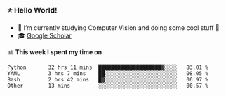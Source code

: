 ### ⭐️ Hello World!

<!--
**hologerry/hologerry** is a ✨ _special_ ✨ repository because its `README.md` (this file) appears on your GitHub profile.

Here are some ideas to get you started:

- 🔭 I’m currently working and studying on Computer Vision
- 🌱 I’m currently learning at Peking University
- 💬 Ask me about 
- 📫 How to reach me: E-mail
- 😄 Pronouns: he/his
- ⚡ Fun fact: Music is the Power
-->


- 🔭 I’m currently studying Computer Vision and doing some cool stuff 🤖
- 🎓 [Google Scholar](https://scholar.google.com/citations?user=3ykqW9wAAAAJ&hl=en)


📊 **This week I spent my time on**

<!--START_SECTION:waka-->

```text
Python       32 hrs 11 mins  ████████████████████▓░░░░   83.01 %
YAML         3 hrs 7 mins    ██░░░░░░░░░░░░░░░░░░░░░░░   08.05 %
Bash         2 hrs 42 mins   █▓░░░░░░░░░░░░░░░░░░░░░░░   06.97 %
Other        13 mins         ░░░░░░░░░░░░░░░░░░░░░░░░░   00.57 %
```

<!--END_SECTION:waka-->
